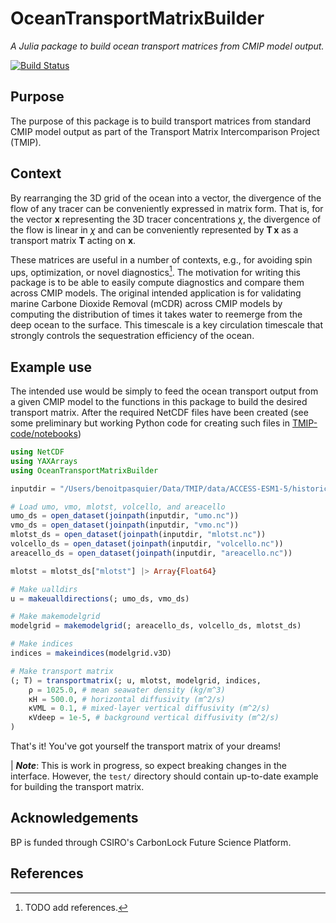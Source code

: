 # OceanTransportMatrixBuilder

*A Julia package to build ocean transport matrices from CMIP model output.*

[![Build Status](https://github.com/TMIP-code/OceanTransportMatrixBuilder.jl/actions/workflows/CI.yml/badge.svg?branch=main)](https://github.com/TMIP-code/OceanTransportMatrixBuilder.jl/actions/workflows/CI.yml?query=branch%3Amain)

## Purpose

The purpose of this package is to build transport matrices from standard CMIP model output as part of the Transport Matrix Intercomparison Project (TMIP).

## Context

By rearranging the 3D grid of the ocean into a vector, the divergence of the flow of any tracer can be conveniently expressed in matrix form.
That is, for the vector $\boldsymbol{x}$ representing the 3D tracer concentrations $\chi$, the divergence of the flow is linear in $\chi$ and can be conveniently represented by $\mathbf{T}\,\boldsymbol{x}$ as a transport matrix $\mathbf{T}$ acting on $\boldsymbol{x}$.

These matrices are useful in a number of contexts, e.g., for avoiding spin ups, optimization, or novel diagnostics[^1].
The motivation for writing this package is to be able to easily compute diagnostics and compare them across CMIP models.
The original intended application is for validating marine Carbone Dioxide Removal (mCDR) across CMIP models by computing the distribution of times it takes water to reemerge from the deep ocean to the surface.
This timescale is a key circulation timescale that strongly controls the sequestration efficiency of the ocean.

## Example use

The intended use would be simply to feed the ocean transport output from a given CMIP model to the functions in this package to build the desired transport matrix.
After the required NetCDF files have been created (see some preliminary but working Python code for creating such files in [TMIP-code/notebooks](https://github.com/TMIP-code/notebooks))

```julia
using NetCDF
using YAXArrays
using OceanTransportMatrixBuilder

inputdir = "/Users/benoitpasquier/Data/TMIP/data/ACCESS-ESM1-5/historical/r1i1p1f1/Jan1990-Dec1999" # <- this is the path on my machine

# Load umo, vmo, mlotst, volcello, and areacello
umo_ds = open_dataset(joinpath(inputdir, "umo.nc"))
vmo_ds = open_dataset(joinpath(inputdir, "vmo.nc"))
mlotst_ds = open_dataset(joinpath(inputdir, "mlotst.nc"))
volcello_ds = open_dataset(joinpath(inputdir, "volcello.nc"))
areacello_ds = open_dataset(joinpath(inputdir, "areacello.nc"))

mlotst = mlotst_ds["mlotst"] |> Array{Float64}

# Make ualldirs
u = makeualldirections(; umo_ds, vmo_ds)

# Make makemodelgrid
modelgrid = makemodelgrid(; areacello_ds, volcello_ds, mlotst_ds)

# Make indices
indices = makeindices(modelgrid.v3D)

# Make transport matrix
(; T) = transportmatrix(; u, mlotst, modelgrid, indices,
    ρ = 1025.0, # mean seawater density (kg/m^3)
    κH = 500.0, # horizontal diffusivity (m^2/s)
    κVML = 0.1, # mixed-layer vertical diffusivity (m^2/s)
    κVdeep = 1e-5, # background vertical diffusivity (m^2/s)
)
```

That's it! You've got yourself the transport matrix of your dreams!

| ***Note***: This is work in progress, so expect breaking changes in the interface. However, the `test/` directory should contain up-to-date example for building the transport matrix.

## Acknowledgements

BP is funded through CSIRO's CarbonLock Future Science Platform.


## References

[^1]: TODO add references.